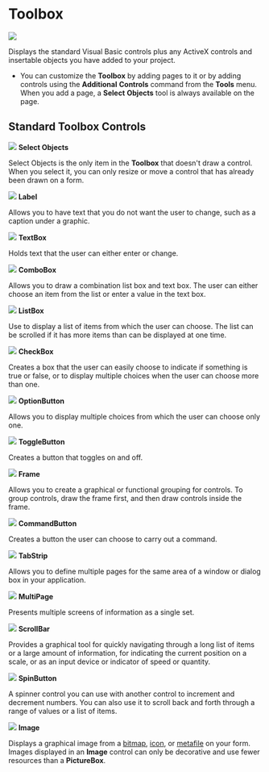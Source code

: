 
# Toolbox


![](../images/toolbox_ZA01201770.gif)



Displays the standard Visual Basic controls plus any ActiveX controls and insertable objects you have added to your project.




- You can customize the  **Toolbox** by adding pages to it or by adding controls using the **Additional** **Controls** command from the **Tools** menu. When you add a page, a **Select** **Objects** tool is always available on the page.
    


## Standard Toolbox Controls


![](../images/tb_pntr_ZA01201663.gif) **Select Objects**

Select Objects is the only item in the  **Toolbox** that doesn't draw a control. When you select it, you can only resize or move a control that has already been drawn on a form.


![](../images/tb_label_ZA01201660.gif) **Label**

Allows you to have text that you do not want the user to change, such as a caption under a graphic.


![](../images/avhtb005_ZA01201581.gif) **TextBox**

Holds text that the user can either enter or change.


![](../images/avhtb001_ZA01201577.gif) **ComboBox**

Allows you to draw a combination list box and text box. The user can either choose an item from the list or enter a value in the text box.


![](../images/avhtb004_ZA01201580.gif) **ListBox**

Use to display a list of items from which the user can choose. The list can be scrolled if it has more items than can be displayed at one time.


![](../images/tb_chkbx_ZA01201659.gif) **CheckBox**

Creates a box that the user can easily choose to indicate if something is true or false, or to display multiple choices when the user can choose more than one.


![](../images/tb_optn_ZA01201662.gif) **OptionButton**

Allows you to display multiple choices from which the user can choose only one.


![](../images/tb_togbut_ZA01201666.gif) **ToggleButton**

Creates a button that toggles on and off.


![](../images/avhtb002_ZA01201578.gif) **Frame**

Allows you to create a graphical or functional grouping for controls. To group controls, draw the frame first, and then draw controls inside the frame.


![](../images/tb_buttn_ZA01201658.gif) **CommandButton**

Creates a button the user can choose to carry out a command.


![](../images/tb_tabst_ZA01201665.gif) **TabStrip**

Allows you to define multiple pages for the same area of a window or dialog box in your application.


![](../images/tb_multi_ZA01201661.gif) **MultiPage**

Presents multiple screens of information as a single set.


![](../images/tb_vscrl_ZA01201667.gif) **ScrollBar**

Provides a graphical tool for quickly navigating through a long list of items or a large amount of information, for indicating the current position on a scale, or as an input device or indicator of speed or quantity.


![](../images/tb_spinb_ZA01201664.gif) **SpinButton**

A spinner control you can use with another control to increment and decrement numbers. You can also use it to scroll back and forth through a range of values or a list of items.


![](../images/avhtb003_ZA01201579.gif) **Image**

Displays a graphical image from a  [bitmap](b8bdf64f-5920-1ae9-16d0-b26d09524a30.md),  [icon](b8bdf64f-5920-1ae9-16d0-b26d09524a30.md), or  [metafile](b8bdf64f-5920-1ae9-16d0-b26d09524a30.md) on your form. Images displayed in an **Image** control can only be decorative and use fewer resources than a **PictureBox**.

